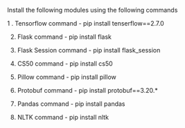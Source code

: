Install the following modules using the following commands


1 . Tensorflow
    command - pip install tenserflow==2.7.0

2. Flask
    command - pip install flask

3. Flask Session
    command - pip install flask_session
    
4. CS50
    command - pip install cs50
    
5. Pillow
    command - pip install pillow
    
6. Protobuf
    command - pip install protobuf==3.20.*
    
7. Pandas
    command - pip install pandas
    
8. NLTK
    command - pip install nltk
